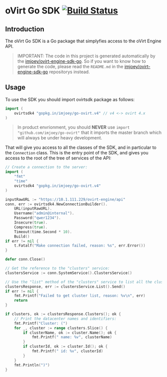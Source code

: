 # oVirt Go SDK [![Build Status](https://travis-ci.org/imjoey/ovirt-engine-sdk-go.svg?branch=master)](https://travis-ci.org/imjoey/ovirt-engine-sdk-go)

## Introduction

The oVirt Go SDK is a Go package that simplyfies access to the
oVirt Engine API.

> IMPORTANT: The code in this project is generated automatically by the [imjoey/ovirt-engine-sdk-go](https://github.com/imjoey/ovirt-engine-sdk-go). So if you want to know how to generate the code, please read the `README.md` in the  [imjoey/ovirt-engine-sdk-go](https://github.com/imjoey/ovirt-engine-sdk-go) repositorys instead.

## Usage

To use the SDK you should import ovirtsdk package as follows:

```go
import (
    ovirtsdk4 "gopkg.in/imjoey/go-ovirt.v4" // v4 <-> ovirt 4.x
)
```

> In product envrionment, you should __NEVER__ use `import "github.com/imjoey/go-ovirt"` that it imports the master branch which will always be under heavy development.

That will give you access to all the classes of the SDK, and in particular
to the `Connection` class. This is the entry point of the SDK,
and gives you access to the root of the tree of services of the API:

```go
// Create a connection to the server:
import (
    "fmt"
    "time"
    ovirtsdk4 "gopkg.in/imjoey/go-ovirt.v4"
)

inputRawURL := "https://10.1.111.229/ovirt-engine/api"
conn, err := ovirtsdk4.NewConnectionBuilder().
	URL(inputRawURL).
	Username("admin@internal").
	Password("qwer1234").
	Insecure(true).
	Compress(true).
	Timeout(time.Second * 10).
	Build()
if err != nil {
	t.Fatalf("Make connection failed, reason: %s", err.Error())
}

defer conn.Close()

// Get the reference to the "clusters" service:
clustersService := conn.SystemService().ClustersService()

// Use the "list" method of the "clusters" service to list all the clusters of the system:
clustersResponse, err := clustersService.List().Send()
if err != nil {
	fmt.Printf("Failed to get cluster list, reason: %v\n", err)
	return
}

if clusters, ok := clustersResponse.Clusters(); ok {
	// Print the datacenter names and identifiers:
	fmt.Printf("Cluster: (")
	for _, cluster := range clusters.Slice() {
		if clusterName, ok := cluster.Name(); ok {
			fmt.Printf(" name: %v", clusterName)
		}
		if clusterId, ok := cluster.Id(); ok {
			fmt.Printf(" id: %v", clusterId)
		}
	}
	fmt.Println(")")
}

```
